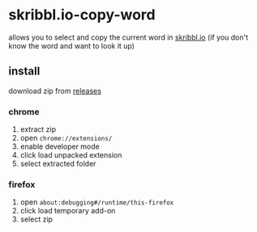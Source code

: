 # skribbl.io-copy-word
allows you to select and copy the current word in [skribbl.io](https://skribbl.io/) (if you don't know the word and want to look it up) 

## install
download zip from [releases](https://github.com/joscha0/skribbl.io-copy-word/releases)
### chrome
1. extract zip
2. open `chrome://extensions/`
3. enable developer mode
4. click load unpacked extension
6. select extracted folder
### firefox
1. open `about:debugging#/runtime/this-firefox`
2. click load temporary add-on
3. select zip
